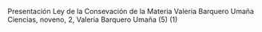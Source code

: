 Presentación Ley de la Consevación de la Materia Valeria Barquero Umaña
Ciencias, noveno, 2, Valeria Barquero Umaña (5) (1)